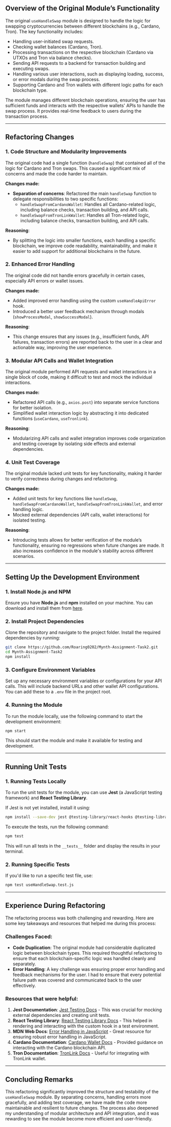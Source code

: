 ## **Overview of the Original Module’s Functionality**

The original `useHandleSwap` module is designed to handle the logic for swapping cryptocurrencies between different blockchains (e.g., Cardano, Tron). The key functionality includes:

- Handling user-initiated swap requests.
- Checking wallet balances (Cardano, Tron).
- Processing transactions on the respective blockchain (Cardano via UTXOs and Tron via balance checks).
- Sending API requests to a backend for transaction building and executing swaps.
- Handling various user interactions, such as displaying loading, success, or error modals during the swap process.
- Supporting Cardano and Tron wallets with different logic paths for each blockchain type.

The module manages different blockchain operations, ensuring the user has sufficient funds and interacts with the respective wallets' APIs to handle the swap process. It provides real-time feedback to users during the transaction process.

---

## **Refactoring Changes**

### **1. Code Structure and Modularity Improvements**

The original code had a single function (`handleSwap`) that contained all of the logic for Cardano and Tron swaps. This caused a significant mix of concerns and made the code harder to maintain.

**Changes made:**
- **Separation of concerns**: Refactored the main `handleSwap` function to delegate responsibilities to two specific functions:
  - `handleSwapFromCardanoWallet`: Handles all Cardano-related logic, including balance checks, transaction building, and API calls.
  - `handleSwapFromTronLinkWallet`: Handles all Tron-related logic, including balance checks, transaction building, and API calls.
  
**Reasoning**: 
- By splitting the logic into smaller functions, each handling a specific blockchain, we improve code readability, maintainability, and make it easier to add support for additional blockchains in the future.

### **2. Enhanced Error Handling**

The original code did not handle errors gracefully in certain cases, especially API errors or wallet issues.

**Changes made:**
- Added improved error handling using the custom `useHandleApiError` hook.
- Introduced a better user feedback mechanism through modals (`showProcessModal`, `showSuccessModal`).
  
**Reasoning**:
- This change ensures that any issues (e.g., insufficient funds, API failures, transaction errors) are reported back to the user in a clear and actionable way, improving the user experience.

### **3. Modular API Calls and Wallet Integration**

The original module performed API requests and wallet interactions in a single block of code, making it difficult to test and mock the individual interactions.

**Changes made:**
- Refactored API calls (e.g., `axios.post`) into separate service functions for better isolation.
- Simplified wallet interaction logic by abstracting it into dedicated functions (`useCardano`, `useTronlink`).
  
**Reasoning**:
- Modularizing API calls and wallet integration improves code organization and testing coverage by isolating side effects and external dependencies.

### **4. Unit Test Coverage**

The original module lacked unit tests for key functionality, making it harder to verify correctness during changes and refactoring.

**Changes made:**
- Added unit tests for key functions like `handleSwap`, `handleSwapFromCardanoWallet`, `handleSwapFromTronLinkWallet`, and error handling logic.
- Mocked external dependencies (API calls, wallet interactions) for isolated testing.

**Reasoning**:
- Introducing tests allows for better verification of the module’s functionality, ensuring no regressions when future changes are made. It also increases confidence in the module's stability across different scenarios.

---

## **Setting Up the Development Environment**

### **1. Install Node.js and NPM**
Ensure you have **Node.js** and **npm** installed on your machine. You can download and install them from [here](https://nodejs.org/).

### **2. Install Project Dependencies**
Clone the repository and navigate to the project folder. Install the required dependencies by running:

```bash
git clone https://github.com/Roaring0202/Mynth-Assignment-Task2.git
cd Mynth-Assignment-Task2
npm install
```

### **3. Configure Environment Variables**
Set up any necessary environment variables or configurations for your API calls. This will include backend URLs and other wallet API configurations. You can add these to a `.env` file in the project root.

### **4. Running the Module**
To run the module locally, use the following command to start the development environment:

```bash
npm start
```

This should start the module and make it available for testing and development.

---

## **Running Unit Tests**

### **1. Running Tests Locally**
To run the unit tests for the module, you can use **Jest** (a JavaScript testing framework) and **React Testing Library**.

If Jest is not yet installed, install it using:

```bash
npm install --save-dev jest @testing-library/react-hooks @testing-library/react
```

To execute the tests, run the following command:

```bash
npm test
```

This will run all tests in the `__tests__` folder and display the results in your terminal.

### **2. Running Specific Tests**
If you'd like to run a specific test file, use:

```bash
npm test useHandleSwap.test.js
```

---

## **Experience During Refactoring**

The refactoring process was both challenging and rewarding. Here are some key takeaways and resources that helped me during this process:

### **Challenges Faced:**
- **Code Duplication**: The original module had considerable duplicated logic between blockchain types. This required thoughtful refactoring to ensure that each blockchain-specific logic was handled cleanly and separately.
- **Error Handling**: A key challenge was ensuring proper error handling and feedback mechanisms for the user. I had to ensure that every potential failure path was covered and communicated back to the user effectively.

### **Resources that were helpful:**
1. **Jest Documentation**: [Jest Testing Docs](https://jestjs.io/docs/en/getting-started) - This was crucial for mocking external dependencies and creating unit tests.
2. **React Testing Library**: [React Testing Library Docs](https://testing-library.com/docs/react-testing-library/intro/) - This helped in rendering and interacting with the custom hook in a test environment.
3. **MDN Web Docs**: [Error Handling in JavaScript](https://developer.mozilla.org/en-US/docs/Web/JavaScript/Guide/Control_flow_and_error_handling) - Great resource for ensuring robust error handling in JavaScript.
4. **Cardano Documentation**: [Cardano Wallet Docs](https://developers.cardano.org/docs/) - Provided guidance on interacting with the Cardano blockchain API.
5. **Tron Documentation**: [TronLink Docs](https://developers.tron.network/) - Useful for integrating with TronLink wallet.

---

## **Concluding Remarks**

This refactoring significantly improved the structure and testability of the `useHandleSwap` module. By separating concerns, handling errors more gracefully, and adding test coverage, we have made the code more maintainable and resilient to future changes. The process also deepened my understanding of modular architecture and API integration, and it was rewarding to see the module become more efficient and user-friendly.